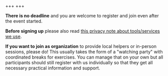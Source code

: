 +++
+++

**There is no deadline** and you are welcome to register and join even after
the event started.

**Before signing up** please also read [this privacy note about tools/services
we use](requirements/#privacy-and-tools-online-services).

**If you want to join as organization** to provide local helpers or in-person
sessions, please do!  This usually takes the form of a "watching party" with
coordinated breaks for exercises.  You can manage that on your own but all
participants should still register with us individually so that they get all
necessary practical information and support.
